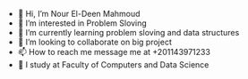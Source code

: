 - 👋 Hi, I’m Nour El-Deen Mahmoud
- 👀 I’m interested in Problem Sloving
- 🌱 I’m currently learning problem sloving and data structures
- 💞️ I’m looking to collaborate on big project
- 📫 How to reach me message me at +201143971233
- 🏫 I study at Faculty of Computers and Data Science
  

<!---
noureldeen-cpu/noureldeen-cpu is a ✨ special ✨ repository because its `README.md` (this file) appears on your GitHub profile.
You can click the Preview link to take a look at your changes.
--->
